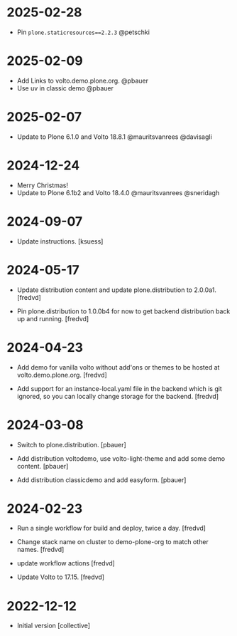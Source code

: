 # 2025-02-28

- Pin `plone.staticresources==2.2.3` @petschki
  
# 2025-02-09

- Add Links to volto.demo.plone.org. @pbauer
- Use uv in classic demo @pbauer

# 2025-02-07

- Update to Plone 6.1.0 and Volto 18.8.1 @mauritsvanrees @davisagli

# 2024-12-24

- Merry Christmas!
- Update to Plone 6.1b2 and Volto 18.4.0 @mauritsvanrees @sneridagh

# 2024-09-07

- Update instructions. [ksuess]


# 2024-05-17

- Update distribution content and update plone.distribution to 2.0.0a1. [fredvd]

- Pin plone.distribution to 1.0.0b4 for now to get backend distribution back up and running. [fredvd]

# 2024-04-23

- Add demo for vanilla volto without add'ons or themes to be hosted at volto.demo.plone.org. [fredvd]

- Add support for an instance-local.yaml file in the backend which is git ignored, so you can locally change storage for the backend. [fredvd]

# 2024-03-08

- Switch to plone.distribution. [pbauer]

- Add distribution voltodemo, use volto-light-theme and add some demo content. [pbauer]

- Add distribution classicdemo and add easyform. [pbauer]

# 2024-02-23

- Run a single workflow for build and deploy, twice a day. [fredvd]

- Change stack name on cluster to demo-plone-org to match other names. [fredvd]

- update workflow actions [fredvd]

- Update Volto to 17.15. [fredvd]

# 2022-12-12

- Initial version [collective]

